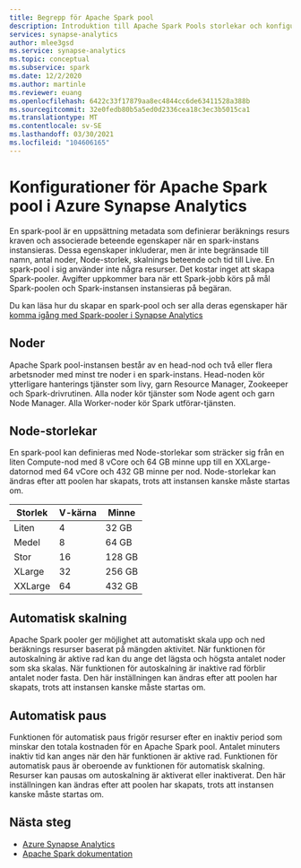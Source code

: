 ```yaml
---
title: Begrepp för Apache Spark pool
description: Introduktion till Apache Spark Pools storlekar och konfigurationer i Azure Synapse Analytics.
services: synapse-analytics
author: mlee3gsd
ms.service: synapse-analytics
ms.topic: conceptual
ms.subservice: spark
ms.date: 12/2/2020
ms.author: martinle
ms.reviewer: euang
ms.openlocfilehash: 6422c33f17879aa8ec4844cc6de63411528a388b
ms.sourcegitcommit: 32e0fedb80b5a5ed0d2336cea18c3ec3b5015ca1
ms.translationtype: MT
ms.contentlocale: sv-SE
ms.lasthandoff: 03/30/2021
ms.locfileid: "104606165"
---
```

# <a name="apache-spark-pool-configurations-in-azure-synapse-analytics"></a>Konfigurationer för Apache Spark pool i Azure Synapse Analytics

En spark-pool är en uppsättning metadata som definierar beräknings resurs kraven och associerade beteende egenskaper när en spark-instans instansieras. Dessa egenskaper inkluderar, men är inte begränsade till namn, antal noder, Node-storlek, skalnings beteende och tid till Live. En spark-pool i sig använder inte några resurser. Det kostar inget att skapa Spark-pooler. Avgifter uppkommer bara när ett Spark-jobb körs på mål Spark-poolen och Spark-instansen instansieras på begäran.

Du kan läsa hur du skapar en spark-pool och ser alla deras egenskaper här [komma igång med Spark-pooler i Synapse Analytics](../quickstart-create-apache-spark-pool-portal.md)

## <a name="nodes"></a>Noder

Apache Spark pool-instansen består av en head-nod och två eller flera arbetsnoder med minst tre noder i en spark-instans.  Head-noden kör ytterligare hanterings tjänster som livy, garn Resource Manager, Zookeeper och Spark-drivrutinen.  Alla noder kör tjänster som Node agent och garn Node Manager. Alla Worker-noder kör Spark utförar-tjänsten.

## <a name="node-sizes"></a>Node-storlekar

En spark-pool kan definieras med Node-storlekar som sträcker sig från en liten Compute-nod med 8 vCore och 64 GB minne upp till en XXLarge-datornod med 64 vCore och 432 GB minne per nod. Node-storlekar kan ändras efter att poolen har skapats, trots att instansen kanske måste startas om.

|Storlek | V-kärna | Minne|
|-----|------|-------|
|Liten|4|32 GB|
|Medel|8|64 GB|
|Stor|16|128 GB|
|XLarge|32|256 GB|
|XXLarge|64|432 GB|

## <a name="autoscale"></a>Automatisk skalning

Apache Spark pooler ger möjlighet att automatiskt skala upp och ned beräknings resurser baserat på mängden aktivitet.  När funktionen för autoskalning är aktive rad kan du ange det lägsta och högsta antalet noder som ska skalas.
När funktionen för autoskalning är inaktive rad förblir antalet noder fasta.  Den här inställningen kan ändras efter att poolen har skapats, trots att instansen kanske måste startas om.

## <a name="automatic-pause"></a>Automatisk paus

Funktionen för automatisk paus frigör resurser efter en inaktiv period som minskar den totala kostnaden för en Apache Spark pool.  Antalet minuters inaktiv tid kan anges när den här funktionen är aktive rad.  Funktionen för automatisk paus är oberoende av funktionen för automatisk skalning. Resurser kan pausas om autoskalning är aktiverat eller inaktiverat.  Den här inställningen kan ändras efter att poolen har skapats, trots att instansen kanske måste startas om.

## <a name="next-steps"></a>Nästa steg

* [Azure Synapse Analytics](../index.yml)
* [Apache Spark dokumentation](https://spark.apache.org/docs/2.4.5/)